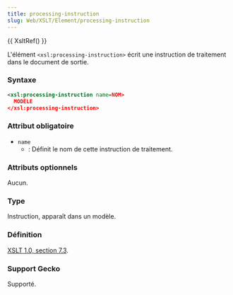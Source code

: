 ```yaml
---
title: processing-instruction
slug: Web/XSLT/Element/processing-instruction
---
```


{{ XsltRef() }}

L'élément `<xsl:processing-instruction>` écrit une instruction de traitement dans le document de sortie.

### Syntaxe

```xml
<xsl:processing-instruction name=NOM>
  MODÈLE
</xsl:processing-instruction>
```

### Attribut obligatoire

- `name`
  - : Définit le nom de cette instruction de traitement.

### Attributs optionnels

Aucun.

### Type

Instruction, apparaît dans un modèle.

### Définition

[XSLT 1.0, section 7.3](http://www.w3.org/TR/xslt#section-Creating-Processing-Instructions).

### Support Gecko

Supporté.
